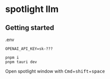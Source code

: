 # spotlight llm

## Getting started

.env

```
OPENAI_API_KEY=sk-???
```

```
pnpm i
pnpm tauri dev
```

<!-- cmd+shift+space -->

Open spotlight window with <kbd>Cmd</kbd>+<kbd>shift</kbd>+<kbd>space</kbd>

<!-- # Tauri macOS Spotlight Example

This is an example project that shows how to create a macOS Spotlight app using Tauri.

This template is based on Tauri + React + Typescript template. It should help get you started developing with Tauri, React and Typescript in Vite.

## Prerequisites

- _[<ins>Node.js<ins>](https://nodejs.org)_
- _[<ins>Tauri CLI<ins>](https://tauri.studio/docs/getting-started/installation)_

## Getting Started

1. Clone this repository:

```
git clone https://github.com/ahkohd/tauri-macos-spotlight-example.git
```

2. Navigate to the project directory:

```
cd tauri-macos-spotlight-example
```

3. Run the demo

```
pnpm install
pnpm tauri dev
```

4. Press <kbd>Cmd</kbd><kbd>k</kbd> to toggle the spotlight window

![Demo](./demo.gif)

## Recommended IDE Setup

- [VS Code](https://code.visualstudio.com/) + [Tauri](https://marketplace.visualstudio.com/items?itemName=tauri-apps.tauri-vscode) + [rust-analyzer](https://marketplace.visualstudio.com/items?itemName=rust-lang.rust-analyzer)

# License

This project is licensed under the MIT License. See the [LICENSE](./LICENSE.md) file for details. -->
